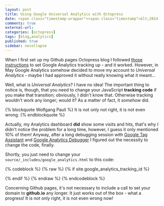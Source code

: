 ```yaml
---
layout: post
title: Using Google Universal Analytics with Octopress
date: <span class="timestamp-wrapper"><span class="timestamp">&lt;2014-08-16 Sam&gt;</span></span> 
comments: true
external-url:
categories: [octopress]
tags: [blog,analytics]
published: true
sidebar: nocollapse
---
```

When I first set up my Github pages Octopress blog I followed <a href="http://stefanalfbo.github.io/blog/2013/04/17/octopress-google-analytics-github-pages/" target="_blank">those
instructions</a> to set Google Analytics tracking up - and it worked. However, in May Google
Analytics somehow decided to move my account to *Universal
Analytics* - maybe I had approved it without really knowing what it
meant&#x2026;

Well, what is *Universal Analytics*? I have no idea! The
important thing to notice is, though, that you need to change your
JavaScript **tracking code** if you make that transition; obviously, I
didn't know that. Otherwise tracking wouldn't work any longer; would
it? As a matter of fact, it *somehow* did.

{% blockquote Wolfgang Pauli %}
It is not only not right, it is not even wrong.
{% endblockquote %}

Actually, my Analytics dashboard **did** show some visits and hits, that's
why I didn't notice the problem for a long time, however, I guess it
only mentioned 10% of them! Anyway, after a long
debugging session with <a href="https://www.google.at/url?sa=t&rct=j&q=&esrc=s&source=web&cd=1&cad=rja&uact=8&ved=0CCAQFjAA&url=https%3A%2F%2Fchrome.google.com%2Fwebstore%2Fdetail%2Ftag-assistant-by-google%2Fkejbdjndbnbjgmefkgdddjlbokphdefk&ei=xivvU6rFCoTE7AbJ54GgBw&usg=AFQjCNHiOEtvqJl1-RFk6_Q6oVWZTGRFPw&sig2=cuQ2UpUVHzSDJBg77fP0hw&bvm=bv.73231344,d.ZGU" target="_blank">Google Tag Assistant</a> and <a href="https://www.google.at/url?sa=t&rct=j&q=&esrc=s&source=web&cd=1&cad=rja&uact=8&ved=0CCAQFjAA&url=https%3A%2F%2Fchrome.google.com%2Fwebstore%2Fdetail%2Fgoogle-analytics-debugger%2Fjnkmfdileelhofjcijamephohjechhna&ei=NizvU-u2Nef17AaSp4CIAg&usg=AFQjCNHR1yQN0Rdzn4xwMA1bTPZkNEGK_Q&sig2=CEZMIArRE6i7HVQLoSVTiQ&bvm=bv.73231344,d.ZGU" target="_blank">Google Analytics Debugger</a> I figured out the necessity to change the code, finally.

Shortly, you just need to change your
`source/_includes/google_analytics.html` to this code:  

{% codeblock %}
{% raw %}
{% if site.google_analytics_tracking_id %}
  <script type="text/javascript">
    (function(i,s,o,g,r,a,m){i['GoogleAnalyticsObject']=r;i[r]=i[r]||function(){
(i[r].q=i[r].q||[]).push(arguments)},i[r].l=1*new Date();a=s.createElement(o),
m=s.getElementsByTagName(o)[0];a.async=1;a.src=g;m.parentNode.insertBefore(a,m)
})(window,document,'script','//www.google-analytics.com/analytics.js','ga');

ga('create', '{{ site.google_analytics_tracking_id }}', 'auto');
ga('send', 'pageview');
  </script>
{% endif %}
{% endraw %} 
{% endcodeblock %}

Concerning Github pages, it's not necessary to include a call to set your domain to
**github.io** any longer. It just works out of the box - what a
progress! It is not only right, it is not even wrong now!

